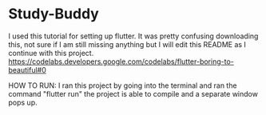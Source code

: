 # Study-Buddy

I used this tutorial for setting up flutter. It was pretty confusing downloading this, not sure if I
am still missing anything but I will edit this README as I continue with this project. 
https://codelabs.developers.google.com/codelabs/flutter-boring-to-beautiful#0

HOW TO RUN:
I ran this project by going into the terminal and ran the command "flutter run" 
the project is able to compile and a separate window pops up. 